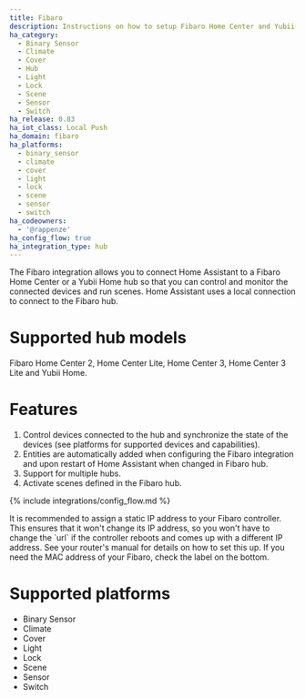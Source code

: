```yaml
---
title: Fibaro
description: Instructions on how to setup Fibaro Home Center and Yubii Home within Home Assistant.
ha_category:
  - Binary Sensor
  - Climate
  - Cover
  - Hub
  - Light
  - Lock
  - Scene
  - Sensor
  - Switch
ha_release: 0.83
ha_iot_class: Local Push
ha_domain: fibaro
ha_platforms:
  - binary_sensor
  - climate
  - cover
  - light
  - lock
  - scene
  - sensor
  - switch
ha_codeowners:
  - '@rappenze'
ha_config_flow: true
ha_integration_type: hub
---
```


The Fibaro integration allows you to connect Home Assistant to a Fibaro Home Center or a Yubii Home hub so that you can control and monitor the connected devices and run scenes. Home Assistant uses a local connection to connect to the Fibaro hub.

# Supported hub models
Fibaro Home Center 2, Home Center Lite, Home Center 3, Home Center 3 Lite and Yubii Home.

# Features
1. Control devices connected to the hub and synchronize the state of the devices (see platforms for supported devices and capabilities).
2. Entities are automatically added when configuring the Fibaro integration and upon restart of Home Assistant when changed in Fibaro hub.
3. Support for multiple hubs.
4. Activate scenes defined in the Fibaro hub.

{% include integrations/config_flow.md %} 

<div class='note'>
It is recommended to assign a static IP address to your Fibaro controller. This ensures that it won't change its IP address, so you won't have to change the `url` if the controller reboots and comes up with a different IP address. See your router's manual for details on how to set this up. If you need the MAC address of your Fibaro, check the label on the bottom.
</div>

# Supported platforms
- Binary Sensor
- Climate
- Cover
- Light
- Lock
- Scene
- Sensor
- Switch
